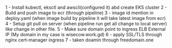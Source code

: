 1 - Install kubectl, eksctl and awscli(configured it) abd create EKS cluster
2 - Build and push image to ecr (through pipeline)
3 - image id mention in deploy.yaml (when image build by pipeline it will take latest image from ecr)
4 - Setup git pull on server (when pipeline run get all change to local server) like change in other file.
5 - Make sure domain point to ingress ELB External IP
    (My domain in my case is wisecow.work.gd)
6 - apply SSL/TLS through nginx cert-manager ingress
7 - taken doamin through freedomain.one



